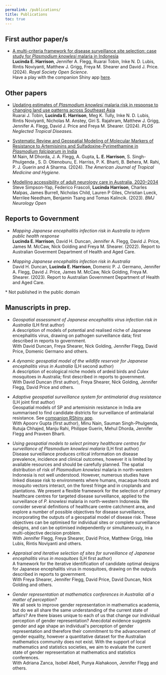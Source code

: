 ```yaml
---
permalink: /publications/
title: Publications
toc: true
---
```


## First author paper/s
      
- <a href="https://doi.org/10.1098/rsos.230641">A multi-criteria framework for disease surveillance site selection: case study for *Plasmodium knowlesi* malaria in Indonesia</a>  \
**Lucinda E. Harrison**, Jennifer A. Flegg, Ruarai Tobin, Inke N. D. Lubis, Rintis Noviyanti, Matthew J. Grigg, Freya M. Shearer and David J. Price. (2024). *Royal Society Open Science*.  \
Have a play with the companion Shiny app <a href="http://lucyharrison.shinyapps.io/pk_multicrit_shiny/">here</a>.
      
## Other papers

- <a href="https://doi.org/10.1371/journal.pntd.0011570">Updating 
estimates of *Plasmodium knowlesi* malaria risk in response to changing land use patterns across Southeast Asia</a>  \
Ruarai J. Tobin, **Lucinda E. Harrison**, Meg K. Tully, Inke N. D. Lubis, Rintis Noviyanti, Nicholas M. Anstey, Giri S. Rajahram, Matthew J. Grigg, Jennifer A. Flegg, David J. Price and Freya M. Shearer. (2024). *PLOS Neglected Tropical Diseases.*
          
- <a href="https://doi.org/10.4269/ajtmh.23-0631">Systematic Review 
and Geospatial Modeling of Molecular Markers of Resistance to Artemisinins 
and Sulfadoxine-Pyrimethamine in *Plasmodium falciparum* in India</a>  \
M Nain, M Dhorda, J. A. Flegg, A. Gupta, **L. E. Harrison**, S. Singh-Phulgenda , S. D. Otienoburu, E. Harriss, P. K. Bharti, B. Behera, M. Rahi, P. J. Guerin and A Sharma. (2024). *The American Journal of Tropical Medicine and Hygiene*.
        
- <a href="https://doi.org/10.1136%2Fbmjno-2023-000407">Modelling 
accessibility of adult neurology care in Australia, 2020–2034</a>  \
Steve Simpson-Yap, Federico Frascoli, **Lucinda Harrison**, Charles Malpas, James Burrell, Nicholas Child, Lauren P Giles, Christian Lueck, Merrilee Needham, Benjamin Tsang and Tomas Kalincik. (2023). *BMJ Neurology Open*
      
## Reports to Government

- *Mapping Japanese encephalitis infection risk in Australia to 
  inform public health response*  \
  **Lucinda E. Harrison**, David H. Duncan, Jennifer A. Flegg, David J. Price, 
  James M. McCaw, Nick Golding and Freya M. Shearer. (2022). Report to Australian 
  Goverment Department of Health and Aged Care.
  
- *Mapping Japanese encephalitis infection risk in Australia*  \
  David H. Duncan, **Lucinda E. Harrison**, Domenic P. J. Germano, Jennifer
  A. Flegg, David J. Price, James M. McCaw, Nick Golding, Freya M. Shearer. (2023).
  Report to Australian Government Department of Health and Aged Care.

\* Not published in the public domain
      
## Manuscripts in prep.

- *Geospatial assessment of Japanese encephalitis virus infection risk in Australia* (LH first author)  \
A description of models of potential and realised niche of Japanese encephalitis virus, drawing on pathogen surveillance data; first described in reports to government.  \
With David Duncan, Freya Shearer, Nick Golding, Jennifer Flegg, David Price, Domenic Germano and others.
  
- *A dynamic geospatial model of the wildlife reservoir for Japanese encephalitis virus in Australia* (LH second author)  \
A description of ecological niche models of ardeid birds and <i>Culex</i> mosquitoes in Australia; first described in reports to government.  \
With David Duncan (first author), Freya Shearer, Nick Golding, Jennifer Flegg, David Price and others.
  
- *Adaptive geospatial surveillance system for antimalarial drug resistance* (LH joint first author)  \
Geospatial models of SP and artemisinin resistance in India are summarised to find candidate districts for surveillance of antimalarial resistance. See <a href="https://lucyharrison.shinyapps.io/pf_drug_resistance_shiny/">companion RShiny app</a>.  \
With Apoorv Gupta (first author), Minu Nain, Sauman Singh-Phulgenda, Rutuja Chhajed, Manju Rahi, Philippe Guerin, Mehul Dhorda, Jennifer Flegg and Praveen Bharti.
  
- *Using geospatial models to select primary healthcare centres for surveillance of <i>Plasmodium knowlesi</i> malaria* (LH first author)  \
Disease surveillance produces critical information on disease prevalence, incidence and clinical outcomes, however it is limited by available resources and should be carefully planned. The spatial distribution of risk of <i>Plasmodium knowlesi</i> malaria in north-western Indonesia is not well understood. However, numerous studies have linked disease risk to environments where humans, macaque hosts and mosquito vectors interact, on the forest fringe and in croplands and plantations. We present a flexible framework for the selection of primary healthcare centres for targeted disease surveillance, applied to the surveillance of <i>P. knowlesi</i> malaria in north-western Indonesia. We consider several definitions of healthcare centre catchment area, and explore a number of possible objectives for disease surveillance, incorporating the outputs of a geospatial model of disease risk. These objectives can be optimised for individual sites or complete surveillance designs, and can be optimised independently or simultaneously, in a multi-objective decision problem.  \
With Jennifer Flegg, Freya Shearer, David Price, Matthew Grigg, Inke Lubis, Rintis Noviyanti and others.
  
- *Appraisal and iterative selection of sites for surveillance of Japanese encephalitis virus in mosquitoes* (LH first author)  \
A framework for the iterative identification of candidate optimal designs for 
Japanese encephalitis virus in mosquitoes, drawing on the outputs described in 
reports to government.  \
With Freya Shearer, Jennifer Flegg, David Price, David Duncan, Nick Golding and others.
  
- *Gender representation at mathematics conferences in Australia: all a matter of perception?*  \
We all seek to improve gender representation in mathematics academia, but do we all share the same understanding of the current state of affairs? Are there biases unique to each of us that change our individual perception of gender representation? Anecdotal evidence suggests gender and age shape an individual's perception of gender representation and therefore their commitment to the advancement of gender equality, however a quantitative dataset for the Australian mathematics community does not exist. With the support of local mathematics and statistics societies, we aim to evaluate the current state of gender representation at mathematics and statistics conferences.  \
With Adriana Zanca, Isobel Abell, Punya Alahakoon, Jennifer Flegg and others.

